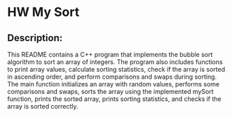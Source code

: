 # HW My Sort

## Description:

This README contains a C++ program that implements the bubble sort algorithm to sort an array of integers. The program also includes functions to print array values, calculate sorting statistics, check if the array is sorted in ascending order, and perform comparisons and swaps during sorting. The main function initializes an array with random values, performs some comparisons and swaps, sorts the array using the implemented mySort function, prints the sorted array, prints sorting statistics, and checks if the array is sorted correctly.
